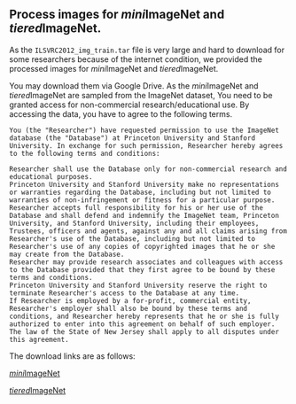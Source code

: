 ## Process images for *mini*ImageNet and *tiered*ImageNet.

As the `ILSVRC2012_img_train.tar` file is very large and hard to download for some researchers because of the internet condition, we provided the processed images for *mini*ImageNet and *tiered*ImageNet.

You may download them via Google Drive. As the *mini*ImageNet and *tiered*ImageNet are sampled from the ImageNet dataset, You need to be granted access for non-commercial research/educational use. By accessing the data, you have to agree to the following terms.

```
You (the "Researcher") have requested permission to use the ImageNet database (the "Database") at Princeton University and Stanford University. In exchange for such permission, Researcher hereby agrees to the following terms and conditions:

Researcher shall use the Database only for non-commercial research and educational purposes.
Princeton University and Stanford University make no representations or warranties regarding the Database, including but not limited to warranties of non-infringement or fitness for a particular purpose.
Researcher accepts full responsibility for his or her use of the Database and shall defend and indemnify the ImageNet team, Princeton University, and Stanford University, including their employees, Trustees, officers and agents, against any and all claims arising from Researcher's use of the Database, including but not limited to Researcher's use of any copies of copyrighted images that he or she may create from the Database.
Researcher may provide research associates and colleagues with access to the Database provided that they first agree to be bound by these terms and conditions.
Princeton University and Stanford University reserve the right to terminate Researcher's access to the Database at any time.
If Researcher is employed by a for-profit, commercial entity, Researcher's employer shall also be bound by these terms and conditions, and Researcher hereby represents that he or she is fully authorized to enter into this agreement on behalf of such employer.
The law of the State of New Jersey shall apply to all disputes under this agreement.
```

The download links are as follows:

[*mini*ImageNet](https://drive.google.com/drive/folders/1uZL6dhO-czXHYv_MR2HlrBU13q108Czr?usp=sharing)

[*tiered*ImageNet](https://drive.google.com/file/d/1DFdrgGIA77fqDOzdmkiGw_xhZlXgyTRZ/view?usp=sharing)
